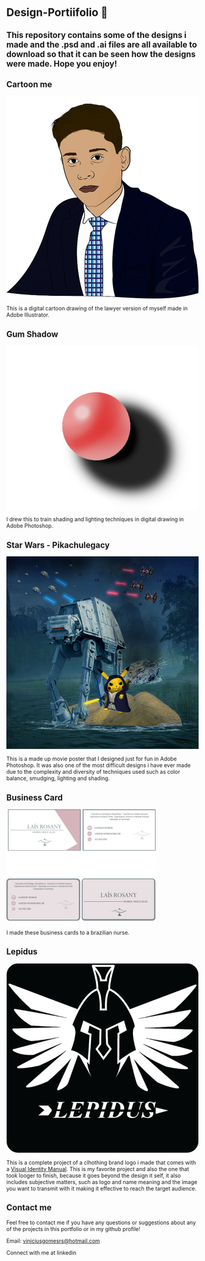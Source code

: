 # Design-Portiifolio 🎨
## This repository contains some of the designs i made and the .psd and .ai files are all available to download so that it can be seen how the designs were made. Hope you enjoy!

## Cartoon me
![Cartoon me](https://github.com/SuzanoVini/Design-Portiifolio/blob/main/Cartoon%20Me.png)

This is a digital cartoon drawing of the lawyer version of myself made in Adobe Illustrator.

## Gum Shadow
![Gum Shadow](https://github.com/SuzanoVini/Design-Portiifolio/blob/main/shadow%20gumball.png)

I drew this to train shading and lighting techniques in digital drawing in Adobe Photoshop.

## Star Wars - Pikachulegacy
![Star Wars - Pikachulegacy](https://github.com/SuzanoVini/Design-Portiifolio/blob/main/StarWaras%20Pikachu%20Legacy.png)

This is a made up movie poster that I designed just for fun in Adobe Photoshop. It was also one of the most difficult designs i have ever made due to the complexity and diversity of techniques used such as color balance, smudging, lighting and shading.

## Business Card
![Business card](https://github.com/SuzanoVini/Design-Portiifolio/blob/main/Bunsiness%20Card.png)

I made these business cards to a brazilian nurse.

## Lepidus
![Lepidus](https://github.com/SuzanoVini/Design-Portiifolio/blob/main/LEPIDUS.png)

This is a complete project of a clhothing brand logo i made that comes with a [Visual Identity Manual](https://dglb26w8rx2ld.cloudfront.net/000_clients/3503322/file/x22349WodG2cED79.pdf). This is my favorite project and also the one that took looger to finish, because it goes beyond the design it self, it also includes subjective matters, such as logo and name meaning and the image you want to transmit with it making it effective to reach the target audience.

## Contact me
Feel free to contact me if you have any questions or suggestions about any of the projects in this portfolio or in my github profile!

Email: viniciusgomesrs@hotmail.com

Connect with me at linkedin
